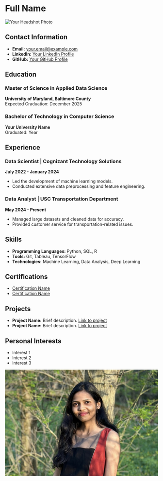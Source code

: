 # Full Name

![Your Headshot Photo](path-to-your-photo.jpg)

## Contact Information
- **Email:** your.email@example.com
- **LinkedIn:** [Your LinkedIn Profile](https://linkedin.com/in/your-profile)
- **GitHub:** [Your GitHub Profile](https://github.com/your-profile)

## Education
### Master of Science in Applied Data Science
**University of Maryland, Baltimore County**  
Expected Graduation: December 2025

### Bachelor of Technology in Computer Science
**Your University Name**  
Graduated: Year

## Experience
### Data Scientist | Cognizant Technology Solutions
**July 2022 - January 2024**  
- Led the development of machine learning models.
- Conducted extensive data preprocessing and feature engineering.

### Data Analyst | USC Transportation Department
**May 2024 - Present**  
- Managed large datasets and cleaned data for accuracy.
- Provided customer service for transportation-related issues.

## Skills
- **Programming Languages:** Python, SQL, R
- **Tools:** Git, Tableau, TensorFlow
- **Technologies:** Machine Learning, Data Analysis, Deep Learning

## Certifications
- [Certification Name](link-to-certification)
- [Certification Name](link-to-certification)

## Projects
- **Project Name:** Brief description. [Link to project](https://github.com/your-project)
- **Project Name:** Brief description. [Link to project](https://github.com/your-project)

## Personal Interests
- Interest 1
- Interest 2
- Interest 3


![Your Headshot Photo](docs/pic.png)
